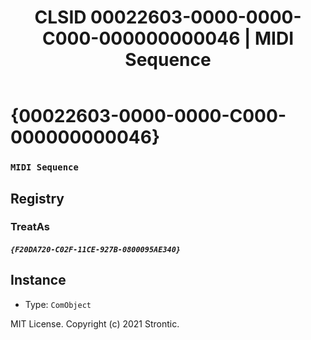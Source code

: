 ﻿---
title: "CLSID 00022603-0000-0000-C000-000000000046 | MIDI Sequence"
excerpt: What is COM-Object CLSID 00022603-0000-0000-C000-000000000046?
---

# {00022603-0000-0000-C000-000000000046}

### `MIDI Sequence`

## Registry


### TreatAs

##### `{F20DA720-C02F-11CE-927B-0800095AE340}`

## Instance

* Type: `ComObject`

MIT License. Copyright (c) 2021 Strontic.


